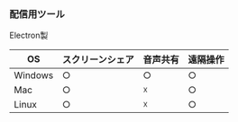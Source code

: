 ### 配信用ツール
Electron製

| OS | スクリーンシェア | 音声共有 | 遠隔操作 |
----|----|----|----
| Windows | ○ | ○ | ○ |
| Mac | ○ | ☓ | ○ |
| Linux | ○ | ☓ | ○ |
